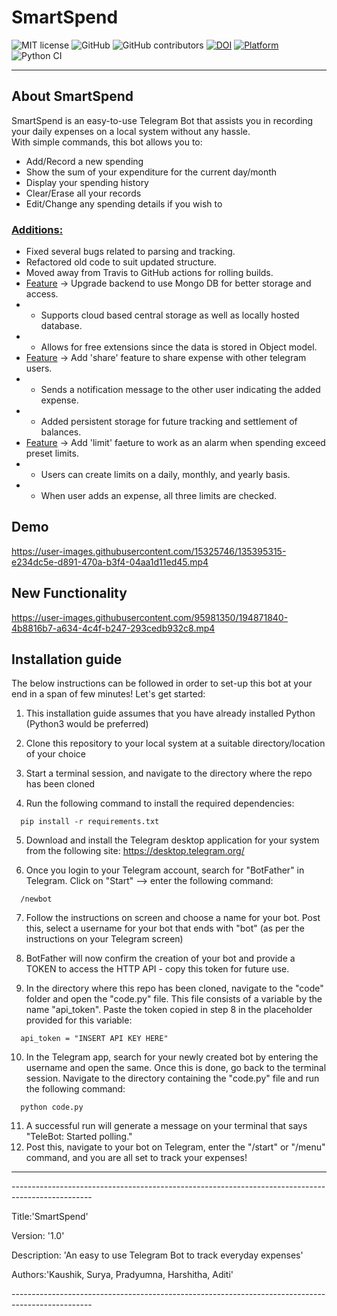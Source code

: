 # SmartSpend

![MIT license](https://img.shields.io/badge/License-MIT-green.svg)
![GitHub](https://img.shields.io/badge/Language-Python-blue.svg)
![GitHub contributors](https://img.shields.io/badge/Contributors-5-brightgreen)
[![DOI](https://zenodo.org/badge/DOI/10.5281/zenodo.5542548.svg)](https://doi.org/10.5281/zenodo.5542548)
[![Platform](https://img.shields.io/badge/Platform-Telegram-blue)](https://desktop.telegram.org/)
![Python CI](https://github.com/kaushikjadhav01/SmartSpend/actions/workflows/build-test.yaml/badge.svg)

<hr>

## About SmartSpend

SmartSpend is an easy-to-use Telegram Bot that assists you in recording your daily expenses on a local system without any hassle.  
With simple commands, this bot allows you to:
- Add/Record a new spending
- Show the sum of your expenditure for the current day/month
- Display your spending history
- Clear/Erase all your records
- Edit/Change any spending details if you wish to

### <u>Additions:</u>
- Fixed several bugs related to parsing and tracking.
- Refactored old code to suit updated structure.
- Moved away from Travis to GitHub actions for rolling builds.
- <u>Feature</u> -> Upgrade backend to use Mongo DB for better storage and access.
- - Supports cloud based central storage as well as locally hosted database.
- - Allows for free extensions since the data is stored in Object model.
- <u>Feature</u> -> Add 'share' feature to share expense with other telegram users.
- - Sends a notification message to the other user indicating the added expense.
- - Added persistent storage for future tracking and settlement of balances.
- <u>Feature</u> -> Add 'limit' faeture to work as an alarm when spending exceed preset limits.
- - Users can create limits on a daily, monthly, and yearly basis.
- - When user adds an expense, all three limits are checked.

## Demo
https://user-images.githubusercontent.com/15325746/135395315-e234dc5e-d891-470a-b3f4-04aa1d11ed45.mp4

## New Functionality
https://user-images.githubusercontent.com/95981350/194871840-4b8816b7-a634-4c4f-b247-293cedb932c8.mp4


## Installation guide

The below instructions can be followed in order to set-up this bot at your end in a span of few minutes! Let's get started:

1. This installation guide assumes that you have already installed Python (Python3 would be preferred)

2. Clone this repository to your local system at a suitable directory/location of your choice

3. Start a terminal session, and navigate to the directory where the repo has been cloned

4. Run the following command to install the required dependencies:
```
  pip install -r requirements.txt
```
5. Download and install the Telegram desktop application for your system from the following site: https://desktop.telegram.org/

6. Once you login to your Telegram account, search for "BotFather" in Telegram. Click on "Start" --> enter the following command:
```
  /newbot
```
7. Follow the instructions on screen and choose a name for your bot. Post this, select a username for your bot that ends with "bot" (as per the instructions on your Telegram screen)

8. BotFather will now confirm the creation of your bot and provide a TOKEN to access the HTTP API - copy this token for future use.

9. In the directory where this repo has been cloned, navigate to the "code" folder and open the "code.py" file. This file consists of a variable by the name "api_token". Paste the token copied in step 8 in the placeholder provided for this variable:
```
  api_token = "INSERT API KEY HERE"
```
10. In the Telegram app, search for your newly created bot by entering the username and open the same. Once this is done, go back to the terminal session. Navigate to the directory containing the "code.py" file and run the following command:
```
  python code.py
```
11. A successful run will generate a message on your terminal that says "TeleBot: Started polling." 
12. Post this, navigate to your bot on Telegram, enter the "/start" or "/menu" command, and you are all set to track your expenses!






<hr>
<p>--------------------------------------------------------------------------------------------------</p>
<p>Title:'SmartSpend'</p>
<p>Version: '1.0'</p>
<p>Description: 'An easy to use Telegram Bot to track everyday expenses'</p>
<p>Authors:'Kaushik, Surya, Pradyumna, Harshitha, Aditi'</p>
<p>--------------------------------------------------------------------------------------------------</p>
